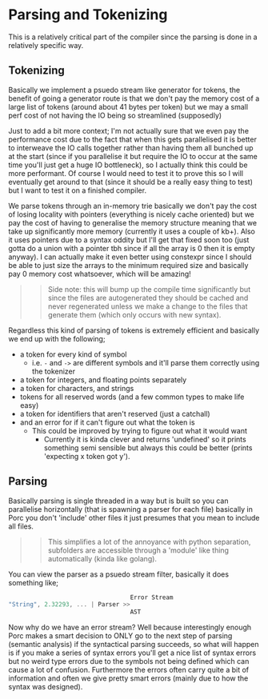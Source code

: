 # Parsing and Tokenizing

This is a relatively critical part of the compiler since the parsing is done in a relatively specific way.

## Tokenizing

Basically we implement a psuedo stream like generator for tokens, the benefit of going a generator route is that we don't pay the memory cost of a large list of tokens (around about 41 bytes per token) but we may a small perf cost of not having the IO being so streamlined (supposedly)

Just to add a bit more context; I'm not actually sure that we even pay the performance cost due to the fact that when this gets parallelised it is better to interweave the IO calls together rather than having them all bunched up at the start (since if you parallelise it but require the IO to occur at the same time you'll just get a huge IO bottleneck), so I actually think this could be more performant.  Of course I would need to test it to prove this so I will eventually get around to that (since it should be a really easy thing to test) but I want to test it on a finished compiler.

We parse tokens through an in-memory trie basically we don't pay the cost of losing locality with pointers (everything is nicely cache oriented) but we pay the cost of having to generalise the memory structure meaning that we take up significantly more memory (currently it uses a couple of kb+).  Also it uses pointers due to a syntax oddity but I'll get that fixed soon too (just gotta do a union with a pointer tbh since if all the array is 0 then it is empty anyway).  I can actually make it even better using constexpr since I should be able to just size the arrays to the minimum required size and basically pay 0 memory cost whatsoever, which will be amazing!

>> Side note: this will bump up the compile time significantly but since the files are autogenerated they should be cached and never regenerated unless we make a change to the files that generate them (which only occurs with new syntax).

Regardless this kind of parsing of tokens is extremely efficient and basically we end up with the following;

- a token for every kind of symbol
  - i.e. `-` and `->` are different symbols and it'll parse them correctly using the tokenizer
- a token for integers, and floating points separately
- a token for characters, and strings
- tokens for all reserved words (and a few common types to make life easy)
- a token for identifiers that aren't reserved (just a catchall)
- and an error for if it can't figure out what the token is
  - This could be improved by trying to figure out what it would want
    - Currently it is kinda clever and returns 'undefined' so it prints something semi sensible but always this could be better (prints 'expecting x token got y').

## Parsing

Basically parsing is single threaded in a way but is built so you can parallelise horizontally (that is spawning a parser for each file) basically in Porc you don't 'include' other files it just presumes that you mean to include all files.

>> This simplifies a lot of the annoyance with python separation, subfolders are accessible through a 'module' like thing automatically (kinda like golang).

You can view the parser as a psuedo stream filter, basically it does something like;

```c
                                  Error Stream
"String", 2.32293, ... | Parser >>
                                  AST
```

Now why do we have an error stream?  Well because interestingly enough Porc makes a smart decision to ONLY go to the next step of parsing (semantic analysis) if the syntactical parsing succeeds, so what will happen is if you make a series of syntax errors you'll get a nice list of syntax errors but no weird type errors due to the symbols not being defined which can cause a lot of confusion.  Furthermore the errors often carry quite a bit of information and often we give pretty smart errors (mainly due to how the syntax was designed).
